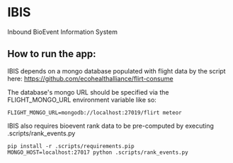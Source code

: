 # IBIS

Inbound BioEvent Information System

## How to run the app:

IBIS depends on a mongo database populated with flight data by the script here:
https://github.com/ecohealthalliance/flirt-consume

The database's mongo URL should be specified via the FLIGHT_MONGO_URL environment
variable like so:

```
FLIGHT_MONGO_URL=mongodb://localhost:27019/flirt meteor
```

IBIS also requires bioevent rank data to be pre-computed by executing .scripts/rank_events.py

```
pip install -r .scripts/requirements.pip
MONGO_HOST=localhost:27017 python .scripts/rank_events.py
```
